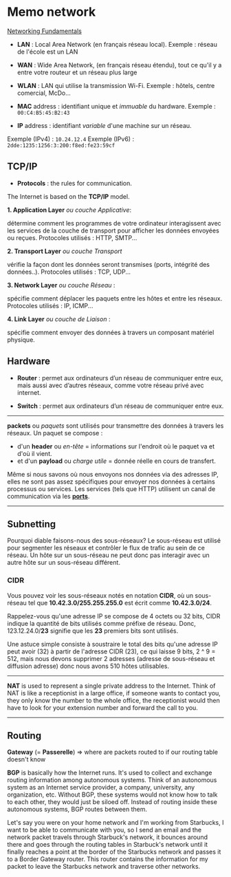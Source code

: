 # Memo network

[Networking Fundamentals](https://www.youtube.com/playlist?list=PL6gx4Cwl9DGBpuvPW0aHa7mKdn_k9SPKO)

- **LAN** : Local Area Network (en français réseau local). Exemple : réseau de l'école est un LAN
- **WAN** : Wide Area Network, (en français réseau étendu), tout ce qu'il y a entre votre routeur et un réseau plus large
- **WLAN** : LAN qui utilise la transmission Wi-Fi. Exemple : hôtels, centre comercial, McDo...

- **MAC** address : identifiant unique et *immuable* du hardware. Exemple : `00:C4:B5:45:B2:43`
- **IP** address : identifiant *variable* d'une machine sur un réseau. 

Exemple (IPv4) : `10.24.12.4`
Exemple (IPv6) : `2dde:1235:1256:3:200:f8ed:fe23:59cf`

## TCP/IP

- **Protocols** : the rules for communication.

The Internet is based on the **TCP/IP** model.

**1. Application Layer** *ou couche Applicative*:

détermine comment les programmes de votre ordinateur interagissent avec les services de la couche de transport pour afficher les données envoyées ou reçues. Protocoles utilisés : HTTP, SMTP...

**2. Transport Layer** *ou couche Transport* 

vérifie la façon dont les données seront transmises (ports, intégrité des données..). Protocoles utilisés : TCP, UDP...
    
**3. Network Layer** *ou couche Réseau* : 

spécifie comment déplacer les paquets entre les hôtes et entre les réseaux. Protocoles utilisés : IP, ICMP...
    
**4. Link Layer** *ou couche de Liaison* : 

spécifie comment envoyer des données à travers un composant matériel physique.
    

## Hardware

- **Router** : permet aux ordinateurs d’un réseau de communiquer entre eux, mais aussi avec d’autres réseaux, comme votre réseau privé avec internet.

- **Switch** : permet aux ordinateurs d’un réseau de communiquer entre eux.


***

**packets** ou *paquets* sont utilisés pour transmettre des données à travers les réseaux. 
Un paquet se compose : 
- d'un **header** ou *en-tête* = informations sur l'endroit où le paquet va et d'où il vient.
- et d'un **payload** ou *charge utile*  = donnée réelle en cours de transfert.

Même si nous savons où nous envoyons nos données via des adresses IP, elles ne sont pas assez spécifiques pour envoyer nos données à certains processus ou services. Les services (tels que HTTP) utilisent un canal de communication via les [**ports**](https://fr.wikipedia.org/wiki/Port_(logiciel)).

***
## Subnetting

Pourquoi diable faisons-nous des sous-réseaux? Le sous-réseau est utilisé pour segmenter les réseaux et contrôler le flux de trafic au sein de ce réseau. Un hôte sur un sous-réseau ne peut donc pas interagir avec un autre hôte sur un sous-réseau différent.

### CIDR

Vous pouvez voir les sous-réseaux notés en notation **CIDR**, où un sous-réseau tel que **10.42.3.0/255.255.255.0** est écrit comme **10.42.3.0/24**.

Rappelez-vous qu'une adresse IP se compose de 4 octets ou 32 bits, CIDR indique la quantité de bits utilisés comme préfixe de réseau. Donc, 123.12.24.0/**23** signifie que les **23** premiers bits sont utilisés.

Une astuce simple consiste à soustraire le total des bits qu'une adresse IP peut avoir (32) à partir de l'adresse CIDR (23), ce qui laisse 9 bits, 2 ^ 9 = 512, mais nous devons supprimer 2 adresses (adresse de sous-réseau et diffusion adresse) donc nous avons 510 hôtes utilisables.

***

**NAT** is used to represent a single private address to the Internet. Think of NAT is like a receptionist in a large office, if someone wants to contact you, they only know the number to the whole office, the receptionist would then have to look for your extension number and forward the call to you.

***
## Routing

**Gateway** (= **Passerelle**) => where are packets routed to if our routing table doesn't know

**BGP** is basically how the Internet runs. It's used to collect and exchange routing information among autonomous systems. Think of an autonomous system as an Internet service provider, a company, university, any organization, etc. Without BGP, these systems would not know how to talk to each other, they would just be siloed off. Instead of routing inside these autonomous systems, BGP routes between them.

Let's say you were on your home network and I'm working from Starbucks, I want to be able to communicate with you, so I send an email and the network packet travels through Starbuck's network, it bounces around there and goes through the routing tables in Starbuck's network until it finally reaches a point at the border of the Starbucks network and passes it to a Border Gateway router. This router contains the information for my packet to leave the Starbucks network and traverse other networks.

